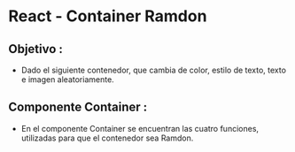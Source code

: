 # React - Container Ramdon #

## Objetivo :

* Dado el siguiente contenedor, que cambia de color, estilo de texto, texto e imagen aleatoriamente.

## Componente Container :

* En el componente Container se encuentran las cuatro funciones, utilizadas para que el contenedor sea Ramdon.